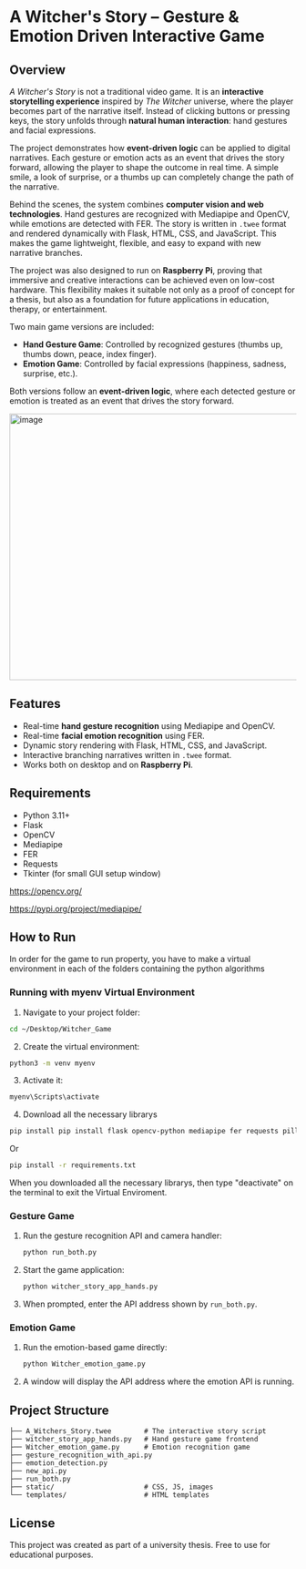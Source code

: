 # A Witcher's Story – Gesture & Emotion Driven Interactive Game


## Overview
*A Witcher's Story* is not a traditional video game. It is an **interactive storytelling experience** inspired by *The Witcher* universe, where the player becomes part of the narrative itself. Instead of clicking buttons or pressing keys, the story unfolds through **natural human interaction**: hand gestures and facial expressions.

The project demonstrates how **event-driven logic** can be applied to digital narratives. Each gesture or emotion acts as an event that drives the story forward, allowing the player to shape the outcome in real time. A simple smile, a look of surprise, or a thumbs up can completely change the path of the narrative.

Behind the scenes, the system combines **computer vision and web technologies**. Hand gestures are recognized with Mediapipe and OpenCV, while emotions are detected with FER. The story is written in `.twee` format and rendered dynamically with Flask, HTML, CSS, and JavaScript. This makes the game lightweight, flexible, and easy to expand with new narrative branches.

The project was also designed to run on **Raspberry Pi**, proving that immersive and creative interactions can be achieved even on low-cost hardware. This flexibility makes it suitable not only as a proof of concept for a thesis, but also as a foundation for future applications in education, therapy, or entertainment.


Two main game versions are included:
- **Hand Gesture Game**: Controlled by recognized gestures (thumbs up, thumbs down, peace, index finger).
- **Emotion Game**: Controlled by facial expressions (happiness, sadness, surprise, etc.).

Both versions follow an **event-driven logic**, where each detected gesture or emotion is treated as an event that drives the story forward.

<img width="940" height="468" alt="image" src="https://github.com/user-attachments/assets/dccffb44-d9e5-4564-a13e-d603329be04a" />


## Features
- Real-time **hand gesture recognition** using Mediapipe and OpenCV.
- Real-time **facial emotion recognition** using FER.
- Dynamic story rendering with Flask, HTML, CSS, and JavaScript.
- Interactive branching narratives written in `.twee` format.
- Works both on desktop and on **Raspberry Pi**.

## Requirements
- Python 3.11+
- Flask
- OpenCV
- Mediapipe
- FER
- Requests
- Tkinter (for small GUI setup window)

https://opencv.org/

https://pypi.org/project/mediapipe/

## How to Run

In order for the game to run property, you have to make a virtual environment in each of the folders containing the python algorithms

### Running with myenv Virtual Environment


1. Navigate to your project folder:
```bash
cd ~/Desktop/Witcher_Game
```

2. Create the virtual environment:
```bash
python3 -m venv myenv
```

3. Activate it:
```bash
myenv\Scripts\activate
```
4. Download all the necessary librarys
```bash
pip install pip install flask opencv-python mediapipe fer requests pillow
```
Or
```bash
pip install -r requirements.txt
```
When you downloaded all the necessary librarys, then type "deactivate" on the terminal to exit the Virtual Enviroment.

### Gesture Game
1. Run the gesture recognition API and camera handler:
   ```bash
   python run_both.py
   ```
2. Start the game application:
   ```bash
   python witcher_story_app_hands.py
   ```
3. When prompted, enter the API address shown by `run_both.py`.

### Emotion Game
1. Run the emotion-based game directly:
   ```bash
   python Witcher_emotion_game.py
   ```
2. A window will display the API address where the emotion API is running.

## Project Structure
```
├── A_Witchers_Story.twee        # The interactive story script
├── witcher_story_app_hands.py   # Hand gesture game frontend
├── Witcher_emotion_game.py      # Emotion recognition game
├── gesture_recognition_with_api.py
├── emotion_detection.py
├── new_api.py
├── run_both.py
├── static/                      # CSS, JS, images
└── templates/                   # HTML templates
```

## License
This project was created as part of a university thesis. Free to use for educational purposes.

